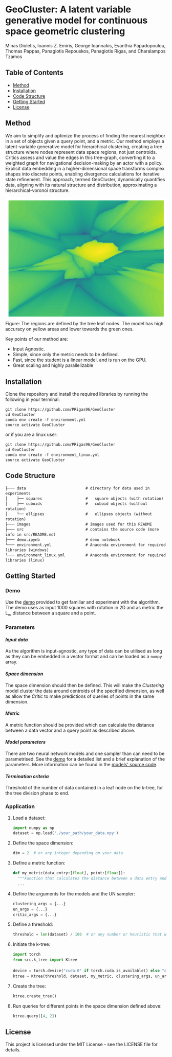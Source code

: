 # GeoCluster: A latent variable generative model for continuous space geometric clustering

Minas Dioletis, Ioannis Z. Emiris, George Ioannakis, Evanthia Papadopoulou, Thomas Pappas, Panagiotis Repouskos,
Panagiotis Rigas, and Charalampos Tzamos

## Table of Contents
- [Method](#method)
- [Installation](#installation)
- [Code Structure](#code-structure)
- [Getting Started](#getting-started)
- [License](#license)

## Method

We aim to simplify and optimize the process of finding the nearest neighbor in a set of objects given a query point, and a metric.
Our method employs a latent-variable generative model for hierarchical clustering, creating
a tree structure where nodes represent data space regions, not just centroids.
Critics assess and value the edges in this tree-graph, converting it to a weighted graph for
navigational decision-making by an actor with a policy.
Explicit data embedding in a higher-dimensional space transforms complex shapes into
discrete points, enabling divergence calculations for iterative state refinement.
This approach, termed GeoCluster, dynamically quantifies data, aligning with
its natural structure and distribution, approximating a hierarchical-voronoi structure.

![header](images/clustering_example.png)\
Figure: The regions are defined by the tree leaf nodes.
The model has high accuracy on yellow areas and lower towards the green ones.

Key points of our method are:

- Input Agnostic.
- Simple, since only the metric needs to be defined.
- Fast, since the student is a linear model, and is run on the GPU.
- Great scaling and highly parallelizable

## Installation

Clone the repository and install the required libraries by running the following in your terminal:

```shell
git clone https://github.com/PRigas96/GeoCluster
cd GeoCluster
conda env create -f environment.yml
source activate GeoCluster
```

or if you are a linux user:

```shell
git clone https://github.com/PRigas96/GeoCluster
cd GeoCluster
conda env create -f environment_linux.yml
source activate GeoCluster
```

## Code Structure

```
├─── data                          # directory for data used in experiments
│    ├── squares                   #   square objects (with rotation)
│    ├── cuboids                   #   cuboid objects (without rotation)
│    └── ellipses                  #   ellipses objects (without rotation)
├─── images                        # images used for this README
├─── src                           # contains the source code (more info in src/README.md)
├─── demo.ipynb                    # demo notebook
└─── environment.yml               # Anaconda environment for required libraries (windows)
└─── environment_linux.yml         # Anaconda environment for required libraries (linux) 
```

## Getting Started

### Demo

Use the [demo](demo.ipynb) provided to get familiar and experiment with the algorithm.
The demo uses as input 1000 squares with rotation in 2D and as metric the L<sub>&infin;</sub> distance between a square and a point.

### Parameters

#### *Input data*
As the algorithm is input-agnostic, any type of data can be utilised as long as they can be embedded in a vector format and can be loaded as a `numpy` array.

#### *Space dimension*
The space dimension should then be defined.
This will make the *Clustering* model cluster the data around centroids of the specified dimension, as well as allow the *Critic* to make predictions of queries of points in the same dimension.

#### *Metric*
A metric function should be provided which can calculate the distance between a data vector and a query point as described above.

#### *Model parameters*
There are two neural network models and one sampler than can need to be parametrised.
See the [demo](demo.ipynb) for a detailed list and a brief explanation of the parameters.
More information can be found in the [models' source code](src/models.py).

#### *Termination criteria*
Threshold of the number of data contained in a leaf node on the k-tree, for the tree division phase to end.

### Application

1. Load a dataset:
   ```python
   import numpy as np
   dataset = np.load('./your_path/your_data.npy')
   ```
2. Define the space dimension:
   ```python
   dim = 2  # or any integer depending on your data
   ```
3. Define a metric function:
   ```python
   def my_metric(data_entry:[float], point:[float]):
     """Function that calculates the distance between a data entry and a point."""
     ...
   ```
4. Define the arguments for the models and the UN sampler:
   ```python
   clustering_args = {...}
   un_args = {...}
   critic_args = {...}
   ```
5. Define a threshold:
   ```python
   threshold = len(dataset) / 100  # or any number or heuristic that works for your data
   ```
6. Initiate the k-tree:
   ```python
   import torch
   from src.k_tree import Ktree
   
   device = torch.device("cuda:0" if torch.cuda.is_available() else "cpu")
   ktree = Ktree(threshold, dataset, my_metric, clustering_args, un_args, critic_args, device, dim)
   ```
7. Create the tree:
   ```python
   ktree.create_tree()
   ```
8. Run queries for different points in the space dimension defined above:
   ```python
   ktree.query([4, 2])
   ```

## License

This project is licensed under the MIT License - see the LICENSE file for details.
